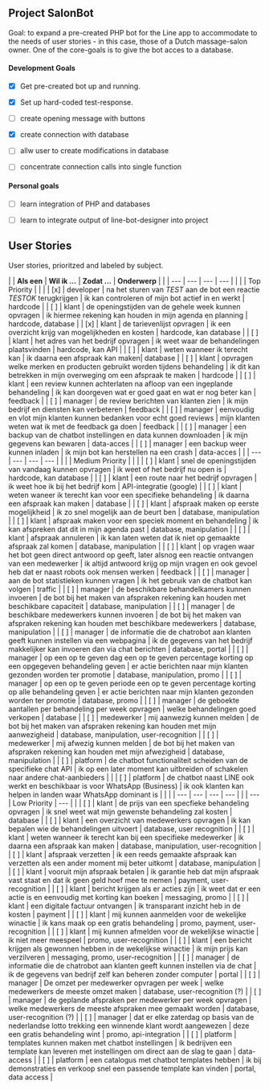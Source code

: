 ## Project SalonBot

Goal: to expand a pre-created PHP bot for the Line app to accommodate to the needs of user stories - in this case, those of a Dutch massage-salon owner. One of the core-goals is to give the bot acces to a database. 


#### Development Goals
* [x] Get pre-created bot up and running. 
* [x] Set up hard-coded test-response.
* [ ] create opening message with buttons
* [x] create connection with database
* [ ] allw user to create modifications in database
* [ ] concentrate connection calls into single function



#### Personal goals
* [ ] learn integration of PHP and databases
* [ ] learn to integrate output of line-bot-designer into project



## User Stories

User stories, prioritzed and labeled by subject.

|  | **Als een** | **Wil ik ...** | **Zodat ...** | **Onderwerp** |
|  | --- | --- | --- | --- |
|  | | Top Priority | | |
|  [x]  | developer | na het sturen van *TEST* aan de bot een reactie  *TESTOK* terugkrijgen | ik kan controleren of mijn bot actief in en werkt | hardcode |
|  [ ]  | klant | de openingstijden van de gehele week kunnen opvragen | ik hiermee rekening kan houden in mijn agenda en planning | hardcode, database |
|  [x]  | klant | de tarievenlijst opvragen | ik een overzicht krijg van mogelijkheden en kosten | hardcode, kan database |
|  [ ]  | klant | het adres van het bedrijf opvragen | ik weet waar de behandelingen plaatsvinden | hardcode, kan API |
|  [ ]  | klant | weten wanneer ik terecht kan | ik daarna een afspraak kan maken| database |
|  [ ]  | klant | opvragen welke merken en producten gebruikt worden tijdens behandeling | ik dit kan betrekken in mijn overweging om een afspraak te maken | hardcode |
|  [ ]  | klant | een review kunnen achterlaten na afloop van een ingeplande behandeling | ik kan doorgeven wat er goed gaat en wat er nog beter kan | feedback |
|  [ ]  | manager | de review berichten van klanten zien | ik mijn bedrijf en diensten kan verbeteren | feedback |
|  [ ]  | manager | eenvoudig en vlot mijn klanten kunnen bedanken voor echt goed reviews | mijn klanten weten wat ik met de feedback ga doen | feedback |
|  [ ]  | manager | een backup van de chatbot instellingen en data kunnen downloaden | ik mijn gegevens kan bewaren | data-acces |
|  [ ]  | manager | een backup weer kunnen inladen | ik mijn bot kan herstellen na een crash | data-acces |
|  | --- | --- | --- | --- |
|  | | Medium Priority | | |
|  [ ]  | klant | snel de openingstijden van vandaag kunnen opvragen | ik weet of het bedrijf nu open is | hardcode, kan database |
|  [ ]  | klant | een route naar het bedrijf opvragen | ik weet hoe ik bij het bedrijf kom | API-integratie (google) |
|  [ ]  | klant | weten waneer ik terecht kan voor een specifieke behandeling | ik daarna een afspraak kan maken | database |
|  [ ]  | klant | afspraak maken op eerste mogelijkheid | ik zo snel mogelijk aan de beurt ben | database, manipulation |
|  [ ]  | klant | afspraak maken voor een speciek moment en behandeling | ik kan afspreken dat dit in mijn agenda past | database, manipulation |
|  [ ]  | klant | afspraak annuleren | ik kan laten weten dat ik niet op gemaakte afspraak zal komen | database, manipulation |
|  [ ]  | klant | op vragen waar het bot geen direct antwoord op geeft, later alsnog een reactie ontvangen van een medewerker | ik altijd antwoord krijg op mijn vragen en ook gevoel heb dat er naast robots ook mensen werken | feedback |
|  [ ]  | manager | aan de bot statistieken kunnen vragen | ik het gebruik van de chatbot kan volgen | traffic |
|  [ ]  | manager | de beschikbare behandelkamers kunnen invoeren | de bot bij het maken van afspraken rekening kan houden met beschikbare capaciteit | database, manipulation |
|  [ ]  | manager | de beschikbare medewerkers kunnen invoeren | de bot bij het maken van afspraken rekening kan houden met beschikbare medewerkers | database, manipulation |
|  [ ]  | manager | de informatie die de chatrobot aan klanten geeft kunnen instellen via een webpagina | ik de gegevens van het bedrijf makkelijker kan invoeren dan via chat berichten | database, portal |
|  [ ]  | manager | op een op te geven dag een op te geven percentage korting op een opgegeven behandeling geven | er actie berichten naar mijn klanten gezonden worden ter promotie | database, manipulation, promo |
|  [ ]  | manager | op een op te geven periode een op te geven percentage korting op alle behandeling geven | er actie berichten naar mijn klanten gezonden worden ter promotie | database, promo |
|  [ ]  | manager | de geboekte aantallen per behandeling per week opvragen | welke behandelingen goed verkopen | database |
|  [ ]  | medewerker | mij aanwezig kunnen melden | de bot bij het maken van afspraken rekening kan houden met mijn aanwezigheid | database, manipulation, user-recognition |
|  [ ]  | medewerker | mij afwezig kunnen melden | de bot bij het maken van afspraken rekening kan houden met mijn afwezigheid | database, manipulation |
|  [ ]  | platform | de chatbot functionaliteit scheiden van de specifieke chat API | ik op een later moment kan uitbreiden of schakelen naar andere chat-aanbieders | |
|  [ ]  | platform | de chatbot naast LINE ook werkt en beschikbaar is voor WhatsApp (Business) | ik ook klanten kan helpen in landen waar WhatsApp dominant is | |
|  | --- | --- | --- | --- |
|  | --- | Low Priority | --- | |
|  [ ]  | klant | de prijs van een specfieke behandeling opvragen | ik snel weet wat mijn gewenste behandeling zal kosten | database |
|  [ ]  | klant | een overzicht van medewerkers opvragen | ik kan bepalen wie de behandelingen uitvoert | database, user recognition |
|  [ ]  | klant | weten wanneer ik terecht kan bij een specifieke medewerker | ik daarna een afspraak kan maken | database, manipulation, user-recognition |
|  [ ]  | klant | afspraak verzetten | ik een reeds gemaakte afspraak kan verzetten als een ander moment mij beter uitkomt | database, manipulation |
|  [ ]  | klant | vooruit mijn afspraak betalen | ik garantie heb dat mijn afspraak vast staat en dat ik geen geld hoef mee te nemen | payment, user-recognition |
|  [ ]  | klant | bericht krijgen als er acties zijn | ik weet dat er een actie is en eenvoudig met korting kan boeken | messaging, promo |
|  [ ]  | klant | een digitale factuur ontvangen | ik transparant inzicht heb in de kosten | payment |
|  [ ]  | klant | mij kunnen aanmelden voor de wekelijke winactie | ik kans maak op een gratis behandeling | promo, payment, user-recognition |
|  [ ]  | klant | mij kunnen afmelden voor de wekelijkse winactie | ik niet meer meespeel | promo, user-recognition |
|  [ ]  | klant | een bericht krijgen als gewonnen hebben in de wekelijkse winactie | ik mijn prijs kan verzilveren | messaging, promo, user-recognition |
|  [ ]  | manager | de informatie die de chatrobot aan klanten geeft kunnen instellen via de chat | ik de gegevens van bedrijf zelf kan beheren zonder computer | portal |
|  [ ]  | manager | De omzet per medewerker opvragen per week | welke medewerkers de meeste omzet maken | database, user-recognition (?) |
|  [ ]  | manager | de geplande afspraken per medewerker per week opvragen | welke medewerkers de meeste afspraken mee gemaakt worden | database, user-recognition (?) |
|  [ ]  | manager | dat er elke zaterdag op basis van de nederlandse lotto trekking een winnende klant wordt aangewezen | deze een gratis behandeling wint | promo, api-integration |
|  [ ]  | platform | templates kunnen maken met chatbot instellingen | ik bedrijven een template kan leveren met instellingen om direct aan de slag te gaan | data-access |
|  [ ]  | platform | een catalogus met chatbot templates hebben | ik bij demonstraties en verkoop snel een passende template kan vinden | portal, data access |
